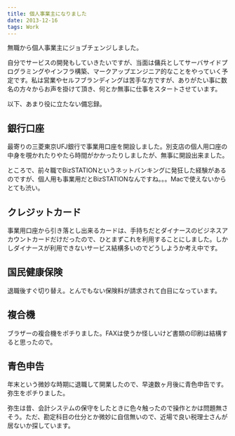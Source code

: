 ```yaml
---
title: 個人事業主になりました
date: 2013-12-16
tags: Work
---
```


無職から個人事業主にジョブチェンジしました。

自分でサービスの開発もしていきたいですが、当面は傭兵としてサーバサイドプログラミングやインフラ構築、マークアップエンジニア的なことをやっていく予定です。私は営業やセルフブランディングは苦手な方ですが、ありがたい事に数名の方々からお声を掛けて頂き、何とか無事に仕事をスタートさせています。

以下、あまり役に立たない備忘録。

## 銀行口座

最寄りの三菱東京UFJ銀行で事業用口座を開設しました。別支店の個人用口座の中身を覗かれたりやたら時間がかかったりしましたが、無事に開設出来ました。

ところで、前々職でBizSTATIONというネットバンキングに発狂した経験があるのですが、個人用も事業用だとBizSTATIONなんですね。。。Macで使えないからとても渋い。

## クレジットカード

事業用口座から引き落とし出来るカードは、手持ちだとダイナースのビジネスアカウントカードだけだったので、ひとまずこれを利用することにしました。しかしダイナースが利用できないサービス結構多いのでどうしようか考え中です。

## 国民健康保険

退職後すぐ切り替え。とんでもない保険料が請求されて白目になっています。

## 複合機

ブラザーの複合機をポチりました。FAXは使うか怪しいけど書類の印刷は結構すると思ったので。

## 青色申告

年末という微妙な時期に退職して開業したので、早速数ヶ月後に青色申告です。弥生をポチりました。

弥生は昔、会計システムの保守をしたときに色々触ったので操作とかは問題無さそう。ただ、勘定科目の仕分とか微妙に自信無いので、近場で良い税理士さんが居ないか探しています。
